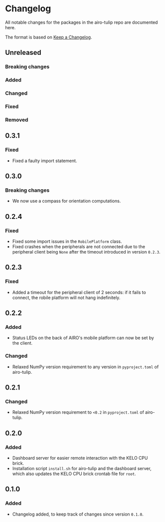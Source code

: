 # Changelog

All notable changes for the packages in the airo-tulip repo are documented here.

The format is based on [Keep a Changelog](https://keepachangelog.com/en/1.0.0/).

## Unreleased

### Breaking changes

### Added

### Changed

### Fixed

### Removed

## 0.3.1

### Fixed
- Fixed a faulty import statement.

## 0.3.0

### Breaking changes
- We now use a compass for orientation computations.

## 0.2.4

### Fixed
- Fixed some import issues in the `RobilePlatform` class.
- Fixed crashes when the peripherals are not connected due to the peripheral client being `None` after the timeout introduced in version `0.2.3`.

## 0.2.3

### Fixed
- Added a timeout for the peripheral client of 2 seconds: if it fails to connect, the robile platform will not hang indefinitely.

## 0.2.2

### Added
- Status LEDs on the back of AIRO's mobile platform can now be set by the client.

### Changed
- Relaxed NumPy version requirement to any version in `pyproject.toml` of airo-tulip.

## 0.2.1

### Changed
- Relaxed NumPy version requirement to `<0.2` in `pyproject.toml` of airo-tulip.

## 0.2.0

### Added
- Dashboard server for easier remote interaction with the KELO CPU brick.
- Installation script `install.sh` for airo-tulip and the dashboard server, which also updates the KELO CPU brick crontab file for `root`.

## 0.1.0

### Added
- Changelog added, to keep track of changes since version `0.1.0`.
